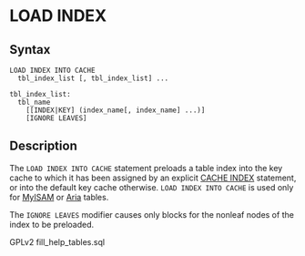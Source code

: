 
# LOAD INDEX

## Syntax


```
LOAD INDEX INTO CACHE
  tbl_index_list [, tbl_index_list] ...

tbl_index_list:
  tbl_name
    [[INDEX|KEY] (index_name[, index_name] ...)]
    [IGNORE LEAVES]
```

## Description


The `LOAD INDEX INTO CACHE` statement preloads a table index into the key
cache to which it has been assigned by an explicit [CACHE INDEX](../../../administrative-sql-statements/cache-index.md)
statement, or into the default key cache otherwise. 
`LOAD INDEX INTO CACHE` is used only for [MyISAM](../../../../../storage-engines/myisam-storage-engine/README.md) or [Aria](../../../../../storage-engines/aria/README.md) tables.


The `IGNORE LEAVES` modifier causes only blocks for the nonleaf nodes of
the index to be preloaded.


GPLv2 fill_help_tables.sql

